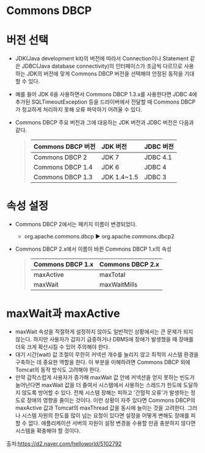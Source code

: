 # Commons DBCP

# 버전 선택
- JDK(Java development kit)의 버전에 따라서 Connection이나 Statement 같은 
JDBC(Java database connectivity)의 인터페이스가 조금씩 다르므로 사용하는 JDK의 버전에 맞게 
Commons DBCP 버전을 선택해야 안정된 동작을 기대할 수 있다. 
- 예를 들어 JDK 6을 사용하면서 Commons DBCP 1.3.x를 사용한다면 JDBC 4에 추가된 SQLTimeoutException 등을 
드라이버에서 전달할 때 Commons DBCP가 정교하게 처리하지 못해 오류 파악하기 어려울 수 있다.

- Commons DBCP 주요 버전과 그에 대응하는 JDK 버전과 JDBC 버전은 다음과 같다.
  >
  > | Commons DBCP 버전 | JDK 버전 | JDBC 버전 |
  > |:--------|:--------|:--------|
  > | Commons DBCP 2 | 	JDK 7 | 	JDBC 4.1 |
  > | Commons DBCP 1.4 | JDK 6 | JDBC 4 |
  > | Commons DBCP 1.3 | JDK 1.4~1.5 | JDBC 3 |

# 속성 설정
- Commons DBCP 2에서는 패키지 이름이 변경되었다.
  - org.apache.commons.dbcp ▶ org.apache.commons.dbcp2

- Commons DBCP 2.x에서 이름이 바뀐 Commons DBCP 1.x의 속성
  >
  > | Commons DBCP 1.x | Commons DBCP 2.x |
  > |:--------|:--------|
  > | maxActive | maxTotal |
  > | maxWait | maxWaitMills |

# maxWait과 maxActive
- maxWait 속성을 적절하게 설정하지 않아도 일반적인 상황에서는 큰 문제가 되지 않는다. 
  하지만 사용자가 갑자기 급증하거나 DBMS에 장애가 발생했을 때 장애를 더욱 크게 확산시킬 수 있어 주의해야 한다.
- 대기 시간(wait) 값 조절이 무한히 커넥션 개수를 늘리지 않고 최적의 시스템 환경을 구축하는 데 중요한 역할을 한다. 
  이 부분을 이해하려면 Commons DBCP 외에 Tomcat의 동작 방식도 고려해야 한다. 
- 만약 갑작스럽게 사용자가 증가해 maxWait 값 안에 커넥션을 얻지 못하는 빈도가 늘어난다면 maxWait 값을 더 줄여서 시스템에서 
  사용하는 스레드가 한도에 도달하지 않도록 방어할 수 있다. 전체 시스템 장해는 피하고 '간헐적 오류'가 발생하는 정도로 장애의 
  영향을 줄이는 것이다. 이런 상황이 자주 있다면 Commons DBCP의 maxActive 값과 Tomcat의 maxThread 값을 동시에 늘이는 것을 
  고려한다. 그러나 시스템 자원의 한도를 많이 넘는 요청이 있다면 설정을 어떻게 변해도 장애를 피할 수 없다. 
  애플리케이션 서버의 자원이 설정 변경을 수용할 만큼 충분하지 않다면 시스템을 확충해야 할 것이다.

출처:https://d2.naver.com/helloworld/5102792
